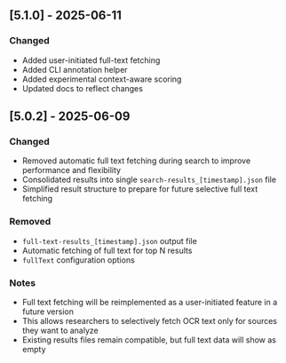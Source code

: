 ## [5.1.0] - 2025-06-11

### Changed
- Added user-initiated full-text fetching
- Added CLI annotation helper
- Added experimental context-aware scoring
- Updated docs to reflect changes


## [5.0.2] - 2025-06-09

### Changed
- Removed automatic full text fetching during search to improve performance and flexibility
- Consolidated results into single `search-results_[timestamp].json` file
- Simplified result structure to prepare for future selective full text fetching

### Removed
- `full-text-results_[timestamp].json` output file
- Automatic fetching of full text for top N results
- `fullText` configuration options

### Notes
- Full text fetching will be reimplemented as a user-initiated feature in a future version
- This allows researchers to selectively fetch OCR text only for sources they want to analyze
- Existing results files remain compatible, but full text data will show as empty